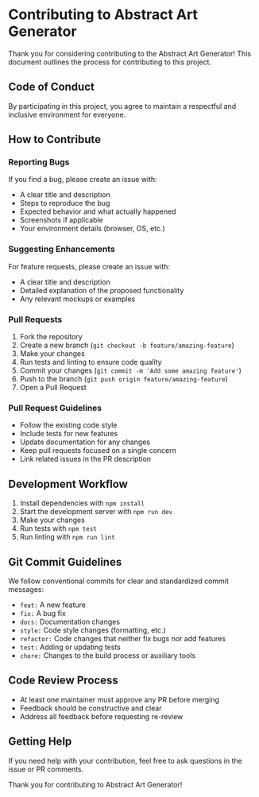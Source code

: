 # Contributing to Abstract Art Generator

Thank you for considering contributing to the Abstract Art Generator! This document outlines the process for contributing to this project.

## Code of Conduct

By participating in this project, you agree to maintain a respectful and inclusive environment for everyone.

## How to Contribute

### Reporting Bugs

If you find a bug, please create an issue with:

- A clear title and description
- Steps to reproduce the bug
- Expected behavior and what actually happened
- Screenshots if applicable
- Your environment details (browser, OS, etc.)

### Suggesting Enhancements

For feature requests, please create an issue with:

- A clear title and description
- Detailed explanation of the proposed functionality
- Any relevant mockups or examples

### Pull Requests

1. Fork the repository
2. Create a new branch (`git checkout -b feature/amazing-feature`)
3. Make your changes
4. Run tests and linting to ensure code quality
5. Commit your changes (`git commit -m 'Add some amazing feature'`)
6. Push to the branch (`git push origin feature/amazing-feature`)
7. Open a Pull Request

### Pull Request Guidelines

- Follow the existing code style
- Include tests for new features
- Update documentation for any changes
- Keep pull requests focused on a single concern
- Link related issues in the PR description

## Development Workflow

1. Install dependencies with `npm install`
2. Start the development server with `npm run dev`
3. Make your changes
4. Run tests with `npm test`
5. Run linting with `npm run lint`

## Git Commit Guidelines

We follow conventional commits for clear and standardized commit messages:

- `feat:` A new feature
- `fix:` A bug fix
- `docs:` Documentation changes
- `style:` Code style changes (formatting, etc.)
- `refactor:` Code changes that neither fix bugs nor add features
- `test:` Adding or updating tests
- `chore:` Changes to the build process or auxiliary tools

## Code Review Process

- At least one maintainer must approve any PR before merging
- Feedback should be constructive and clear
- Address all feedback before requesting re-review

## Getting Help

If you need help with your contribution, feel free to ask questions in the issue or PR comments.

Thank you for contributing to Abstract Art Generator!
